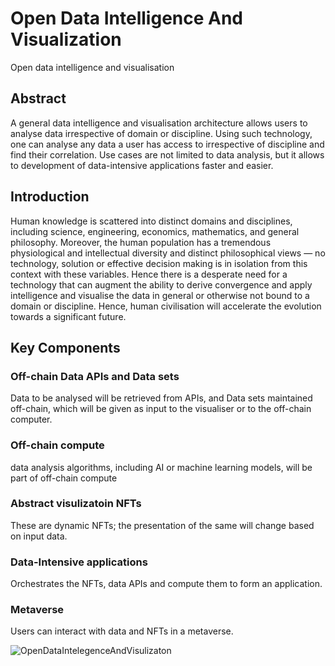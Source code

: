 # Open Data Intelligence And Visualization
Open data intelligence and visualisation 

## Abstract
A general data intelligence and visualisation architecture allows users to analyse data irrespective of domain or discipline. Using such technology, one can analyse any data a user has access to irrespective of discipline and find their correlation. Use cases are not limited to data analysis, but it allows to development of data-intensive applications faster and easier.  

## Introduction
Human knowledge is scattered into distinct domains and disciplines, including science, engineering, economics, mathematics, and general philosophy. Moreover, the human population has a tremendous physiological and intellectual diversity and distinct philosophical views — no technology, solution or effective decision making is in isolation from this context with these variables. Hence there is a desperate need for a technology that can augment the ability to derive convergence and apply intelligence and visualise the data in general or otherwise not bound to a domain or discipline. Hence, human civilisation will accelerate the evolution towards a significant future.

## Key Components

### Off-chain Data APIs and Data sets
Data to be analysed will be retrieved from APIs, and Data sets maintained off-chain, which will be given as input to the visualiser or to the off-chain computer. 

### Off-chain compute
data analysis algorithms, including  AI or machine learning models, will be part of off-chain compute

### Abstract visulizatoin NFTs
These are dynamic NFTs; the presentation of the same will change based on input data.

### Data-Intensive applications 
Orchestrates the NFTs, data APIs and compute them to form an application.

### Metaverse
Users can interact with data and NFTs in a metaverse. 


![OpenDataIntelegenceAndVisulizaton](https://user-images.githubusercontent.com/13312112/147391437-f7a36773-c736-45ca-9bac-d743ab198a8f.jpeg)
